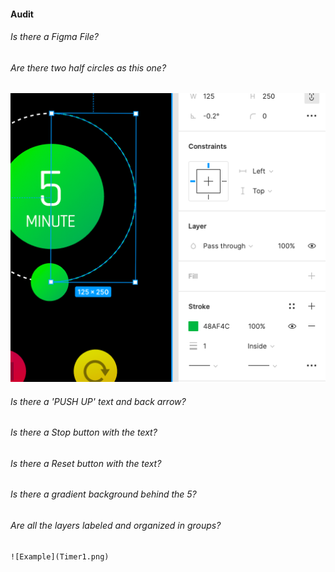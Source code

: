 #### Audit

###### Is there a Figma File?
###### Are there two half circles as this one?
    
   ![Example](Timer2.png)
###### Is there a 'PUSH UP' text and back arrow?
###### Is there a Stop button with the text? 
###### Is there a Reset button with the text?
###### Is there a gradient background behind the 5?
###### Are all the layers labeled and organized in groups?
    
    ![Example](Timer1.png)
